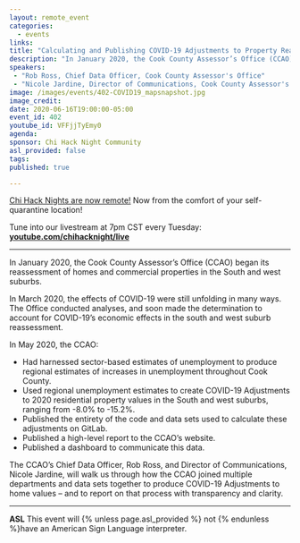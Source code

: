 ```yaml
---
layout: remote_event
categories:
  - events
links: 
title: "Calculating and Publishing COVID-19 Adjustments to Property Reassessments"
description: "In January 2020, the Cook County Assessor’s Office (CCAO) began its reassessment of homes and commercial properties in the South and west suburbs. In March 2020, the effects of COVID-19 were still unfolding in many ways. The Office conducted analyses, and soon made the determination to account for COVID-19’s economic effects in the south and west suburb reassessment."
speakers:
 - "Rob Ross, Chief Data Officer, Cook County Assessor's Office"
 - "Nicole Jardine, Director of Communications, Cook County Assessor's Office"
image: /images/events/402-COVID19_mapsnapshot.jpg
image_credit:
date: 2020-06-16T19:00:00-05:00
event_id: 402
youtube_id: VFFjjTyEmy0
agenda: 
sponsor: Chi Hack Night Community
asl_provided: false
tags: 
published: true

---
```


[Chi Hack Nights are now remote!](/blog/2020/03/16/chi-hack-night-going-remote.html) Now from the comfort of your self-quarantine location!

Tune into our livestream at 7pm CST every Tuesday: **[youtube.com/chihacknight/live](https://youtube.com/chihacknight/live)**

---

In January 2020, the Cook County Assessor’s Office (CCAO) began its reassessment of homes and commercial properties in the South and west suburbs.

In March 2020, the effects of COVID-19 were still unfolding in many ways. The Office conducted analyses, and soon made the determination to account for COVID-19’s economic effects in the south and west suburb reassessment.

In May 2020, the CCAO:
 - Had harnessed sector-based estimates of unemployment to produce regional estimates of increases in unemployment throughout Cook County.
 - Used regional unemployment estimates to create COVID-19 Adjustments to 2020 residential property values in the South and west suburbs, ranging from -8.0% to -15.2%.
 - Published the entirety of the code and data sets used to calculate these adjustments on GitLab.
 - Published a high-level report to the CCAO’s website.
 - Published a dashboard to communicate this data.

The CCAO’s Chief Data Officer, Rob Ross, and Director of Communications, Nicole Jardine, will walk us through how the CCAO joined multiple departments and data sets together to produce COVID-19 Adjustments to home values – and to report on that process with transparency and clarity.

---

**ASL** This event will {% unless page.asl_provided %} not {% endunless %}have an American Sign Language interpreter.
